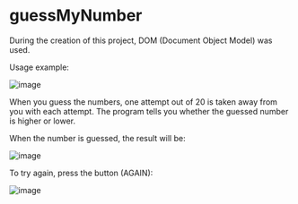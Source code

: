 # guessMyNumber
During the creation of this project, DOM (Document Object Model) was used.

Usage example:

![image](https://user-images.githubusercontent.com/79413366/210236185-fd9c91e2-891d-4f07-931f-6f3e2bc99793.png)

When you guess the numbers, one attempt out of 20 is taken away from you with each attempt. The program tells you whether the guessed number is higher or lower.

When the number is guessed, the result will be:

![image](https://user-images.githubusercontent.com/79413366/210236610-10ff2088-b844-4be6-b384-c7d5178d2fbb.png)

To try again, press the button (AGAIN):

![image](https://user-images.githubusercontent.com/79413366/210236720-d24b8b96-9a05-464c-96af-d90efa657205.png)
